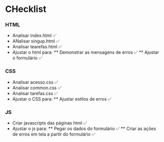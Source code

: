 # CHecklist

### HTML

* Analisar index.html ✅
* ANalisar singup.html ✅
* Analisar tearefas.html ✅
* Ajustar o html para:
  ** Demonstrar as mensagens de erros ✅
  ** Ajustar o formulário ✅

### CSS

* Analisar acesso.css ✅
* Analisar common.css ✅
* Analisar tarefas.css ✅
* Ajustar o CSS para:
  ** Ajustar estilos de erros ✅

### JS

* Criar javascripts das páginas html ✅
* Ajustar o js para:
  ** Pegar os dados do formulário ✅
  ** Criar as ações de erros em tela a partir do formulário ✅

